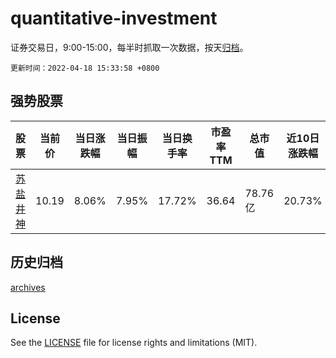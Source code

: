 # quantitative-investment

证券交易日，9:00-15:00，每半时抓取一次数据，按天[归档](archives)。

`更新时间：2022-04-18 15:33:58 +0800`

## 强势股票

|股票|当前价|当日涨跌幅|当日振幅|当日换手率|市盈率TTM|总市值|近10日涨跌幅|
|----|----|----|----|----|----|----|----|
|[苏盐井神](https://xueqiu.com/S/SH603299)|10.19|8.06%|7.95%|17.72%|36.64|78.76亿|20.73%|

## 历史归档

[archives](archives)

## License

See the [LICENSE](LICENSE) file for license rights and limitations (MIT).